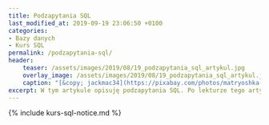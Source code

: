 ```yaml
---
title: Podzapytania SQL
last_modified_at: 2019-09-19 23:06:50 +0100
categories:
- Bazy danych
- Kurs SQL
permalink: /podzapytania-sql/
header:
    teaser: /assets/images/2019/08/19_podzapytania_sql_artykul.jpg
    overlay_image: /assets/images/2019/08/19_podzapytania_sql_artykul.jpg
    caption: "[&copy; jackmac34](https://pixabay.com/photos/matryoshka-russian-dolls-nesting-970943/)"
excerpt: W tym artykule opisuję podzapytania SQL. Po lekturze tego artykułu będziesz wiedzieć czym są podzapytania, kiedy można je stosować i w jakich miejscach mogą występować. Wszystkie omówione przypadki poparłem przykładowymi zapytaniami, które możesz wykonać samodzielnie. Na końcu artykułu czeka na Ciebie zestaw zadań, które pomogą Ci utrwalić zdobytą wiedzę.
---
```


{% include kurs-sql-notice.md %}

